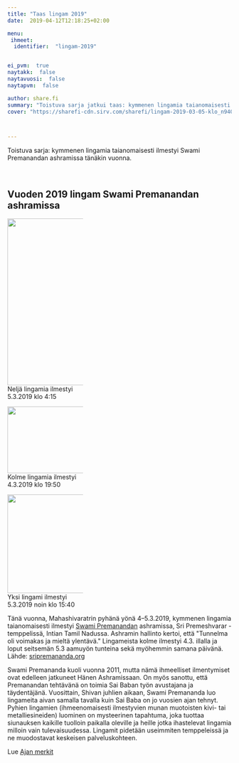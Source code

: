 ```yaml
---
title: "Taas lingam 2019"
date:  2019-04-12T12:18:25+02:00

menu:
 ihmeet:
  identifier:  "lingam-2019"


ei_pvm:  true
naytakk:  false
naytavuosi:  false
naytapvm:  false

author: share.fi
summary: "Toistuva sarja jatkui taas: kymmenen lingamia taianomaisesti ilmestyi Swami Premanandan ashramissa tänäkin vuonna"
cover: "https://sharefi-cdn.sirv.com/sharefi/lingam-2019-03-05-klo_n940-2_lingamia.png"



---
```

<p class="alustus">Toistuva sarja: kymmenen lingamia taianomaisesti ilmestyi Swami Premanandan ashramissa tänäkin vuonna.</p>

<br clear="all" />
<h2>Vuoden 2019 lingam Swami Premanandan ashramissa</h2>
<p class="alignleft" style="max-width:170px;"><img src="https://sharefi-cdn.sirv.com/sharefi/lingam-2019-03-05-klo_0415-4_lingamia.png" width="297" height="375" alt="" /><br />Neljä lingamia ilmestyi 5.3.2019 klo 4:15</p>
<p class="alignright" style="max-width:170px;"><img src="https://sharefi-cdn.sirv.com/sharefi/lingam-2019-03-04-klo_1950-3_lingamia.png" width="222" height="150" alt="" /><br />Kolme lingamia ilmestyi 4.3.2019 klo 19:50</p>
<p class="alignright" style="max-width:170px;"><img src="https://sharefi-cdn.sirv.com/sharefi/lingam-2019-03-05-klo_n1540-1_lingam.png" width="297" height="222" alt="" /><br />Yksi lingami ilmestyi 5.3.2019 noin klo 15:40</p>


<p>Tänä vuonna, Mahashivaratrin pyhänä yönä 4–5.3.2019, kymmenen lingamia taianomaisesti ilmestyi <a href="//share.fi/lisatietoa/swami-premananda/">Swami Premanandan</a> ashramissa,  Sri Premeshvarar -temppelissä, Intian Tamil Nadussa. Ashramin hallinto kertoi, että "Tunnelma oli voimakas ja mieltä ylentävä." Lingameista kolme ilmestyi 4.3. illalla ja loput seitsemän 5.3 aamuyön tunteina sekä myöhemmin samana päivänä.<br />Lähde: <a href="//sripremananda.org" rel="nofollow noopener" target="_blank">sripremananda.org</a></p>



<p>Swami Premananda kuoli vuonna 2011, mutta nämä ihmeelliset ilmentymiset ovat edelleen jatkuneet Hänen Ashramissaan. On myös sanottu, että Premanandan tehtävänä on toimia Sai Baban työn avustajana ja täydentäjänä. Vuosittain, Shivan juhlien aikaan, Swami Premananda luo lingameita aivan samalla tavalla kuin Sai Baba on jo vuosien ajan tehnyt. Pyhien lingamien (ihmeenomaisesti ilmestyvien munan muotoisten kivi- tai metalliesineiden) luominen on mysteerinen tapahtuma, joka tuottaa siunauksen kaikille tuolloin paikalla oleville ja heille jotka ihastelevat lingamia milloin vain tulevaisuudessa. Lingamit pidetään useimmiten temppeleissä ja ne muodostavat keskeisen palveluskohteen.</p>
<p>Lue <a href="//share.fi/lisatietoa/ajan-merkit/">Ajan merkit</a></p>


<br clear="all" />